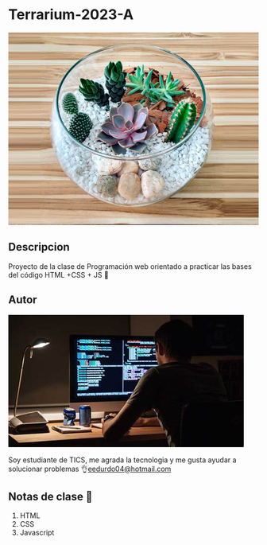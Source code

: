 # Terrarium-2023-A
![Terrarium image](./images/terrario-17-novo-2.jpg)
## Descripcion 
Proyecto de la clase de Programación web orientado a practicar las bases del código HTML +CSS + JS 💙



## Autor
![Eduardo Solorio](./images/OIP%20(1).jpg)

Soy estudiante de TICS, me agrada la tecnologia y me gusta ayudar a solucionar problemas 
👌eedurdo04@hotmail.com
## Notas de clase 📝

1. HTML
2. CSS
3. Javascript
